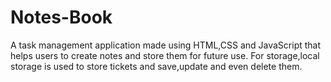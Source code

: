 # Notes-Book
A task management application made using HTML,CSS and JavaScript that helps users to create notes and store them for future use.
For storage,local storage is used
to store tickets and save,update and even delete them.
